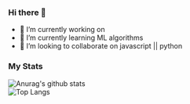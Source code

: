 ### Hi there 👋

<!--
**sd8capricon/sd8capricon** is a ✨ _special_ ✨ repository because its `README.md` (this file) appears on your GitHub profile.

Here are some ideas to get you started:

- 🔭 I’m currently working on ...
- 🌱 I’m currently learning ...
- 👯 I’m looking to collaborate on ...
- 🤔 I’m looking for help with ...
- 💬 Ask me about ...
- 📫 How to reach me: ...
- 😄 Pronouns: ...
- ⚡ Fun fact: ...
-->

- 🔭 I’m currently working on
- 🌱 I’m currently learning ML algorithms
- 👯 I’m looking to collaborate on javascript || python


### My Stats
![Anurag's github stats](https://github-readme-stats.vercel.app/api?username=sd8capricon&layout=compact&theme=github_dark)  
![Top Langs](https://github-readme-stats.vercel.app/api/top-langs/?username=sd8capricon&layout=compact&theme=github_dark)
